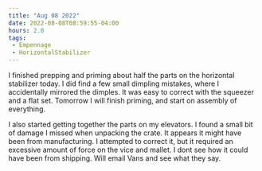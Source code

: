```yaml
---
title: "Aug 08 2022"
date: 2022-08-08T08:59:55-04:00
hours: 2.0
tags:
 - Empennage
 - HorizontalStabilizer
---
```


I finished prepping and priming about half the parts on the horizontal stabilizer today. I did find a few small dimpling mistakes, where I accidentally mirrored the dimples. It was easy to correct with the squeezer and a flat set. Tomorrow I will finish priming, and start on assembly of everything.

I also started getting together the parts on my elevators. I found a small bit of damage I missed when unpacking the crate. It appears it might have been from manufacturing. I attempted to correct it, but it required an excessive amount of force on the vice and mallet. I dont see how it could have been from shipping. Will email Vans and see what they say.